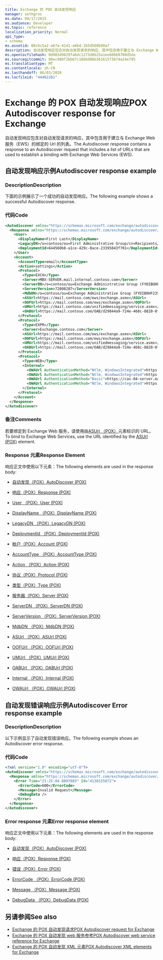 ```yaml
---
title: Exchange 的 POX 自动发现响应
manager: sethgros
ms.date: 09/17/2015
ms.audience: Developer
ms.topic: reference
localization_priority: Normal
api_type:
- schema
ms.assetid: 08c6c5a2-a67a-4141-a8bd-1b5d560b90a7
description: 自动发现响应包含对自动发现请求的响应，其中包含用于建立与 Exchange Web 服务（EWS）的绑定的 Url 的列表。
ms.openlocfilehash: 0d903d9829fa6dc1273d8b25a1eeb0b68700d5da
ms.sourcegitcommit: 88ec988f2bb67c1866d06b361615f3674a24e795
ms.translationtype: MT
ms.contentlocale: zh-CN
ms.lasthandoff: 06/03/2020
ms.locfileid: "44462281"
---
```

# <a name="pox-autodiscover-response-for-exchange"></a><span data-ttu-id="0a01b-103">Exchange 的 POX 自动发现响应</span><span class="sxs-lookup"><span data-stu-id="0a01b-103">POX Autodiscover response for Exchange</span></span>

<span data-ttu-id="0a01b-104">自动发现响应包含对自动发现请求的响应，其中包含用于建立与 Exchange Web 服务（EWS）的绑定的 Url 的列表。</span><span class="sxs-lookup"><span data-stu-id="0a01b-104">The Autodiscover response contains a response to an Autodiscover request that includes a list of URLs that are used to establish a binding with Exchange Web Services (EWS).</span></span>
  
## <a name="autodiscover-response-example"></a><span data-ttu-id="0a01b-105">自动发现响应示例</span><span class="sxs-lookup"><span data-stu-id="0a01b-105">Autodiscover response example</span></span>

### <a name="description"></a><span data-ttu-id="0a01b-106">Description</span><span class="sxs-lookup"><span data-stu-id="0a01b-106">Description</span></span>

<span data-ttu-id="0a01b-107">下面的示例展示了一个成功的自动发现响应。</span><span class="sxs-lookup"><span data-stu-id="0a01b-107">The following example shows a successful Autodiscover response.</span></span>
  
### <a name="code"></a><span data-ttu-id="0a01b-108">代码</span><span class="sxs-lookup"><span data-stu-id="0a01b-108">Code</span></span>

```XML
<Autodiscover xmlns="https://schemas.microsoft.com/exchange/autodiscover/responseschema/2006">
  <Response xmlns="https://schemas.microsoft.com/exchange/autodiscover/outlook/responseschema/2006a">
    <User>
      <DisplayName>First Last</DisplayName>
      <LegacyDN>/o=contoso/ou=First Administrative Group/cn=Recipients/cn=iuser885646</LegacyDN>
      <DeploymentId>644560b8-a1ce-429c-8ace-23395843f701</DeploymentId>
    </User>
    <Account>
      <AccountType>email</AccountType>
      <Action>settings</Action>
      <Protocol>
        <Type>EXCH</Type>
        <Server>MBX-SERVER.mail.internal.contoso.com</Server>
        <ServerDN>/o=contoso/ou=Exchange Administrative Group (FYDIBOHF23SPDLT)/cn=Configuration/cn=Servers/cn=MBX-SERVER</ServerDN>
        <ServerVersion>72008287</ServerVersion>
        <MdbDN>/o=contoso/ou=Exchange Administrative Group (FYDIBOHF23SPDLT)/cn=Configuration/cn=Servers/cn=MBX-SERVER/cn=Microsoft Private MDB</MdbDN>
        <ASUrl>https://mail.contoso.com/ews/exchange.asmx</ASUrl>
        <OOFUrl>https://mail.contoso.com/ews/exchange.asmx</OOFUrl>
        <UMUrl>https://mail.contoso.com/unifiedmessaging/service.asmx</UMUrl>
        <OABUrl>https://mail.contoso.com/OAB/d29844a9-724e-468c-8820-0f7b345b767b/</OABUrl>
      </Protocol>
      <Protocol>
        <Type>EXPR</Type>
        <Server>Exchange.contoso.com</Server>
        <ASUrl>https://mail.contoso.com/ews/exchange.asmx</ASUrl>
        <OOFUrl>https://mail.contoso.com/ews/exchange.asmx</OOFUrl>
        <UMUrl>https://mail.contoso.com/unifiedmessaging/service.asmx</UMUrl>
        <OABUrl>https://mail.contoso.com/OAB/d29844a9-724e-468c-8820-0f7b345b767b/</OABUrl>
      </Protocol>
      <Protocol>
        <Type>WEB</Type>
        <Internal>
          <OWAUrl AuthenticationMethod="Ntlm, WindowsIntegrated">https://cas-01-server.mail.internal.contoso.com/owa</OWAUrl>
          <OWAUrl AuthenticationMethod="Ntlm, WindowsIntegrated">https://cas-02-server.mail.internal.contoso.com/owa</OWAUrl>
          <OWAUrl AuthenticationMethod="Basic">https://cas-04-server.mail.internal.contoso.com/owa</OWAUrl>
          <OWAUrl AuthenticationMethod="Ntlm, WindowsIntegrated">https://cas-05-server.mail.internal.contoso.com/owa</OWAUrl>
        </Internal>
      </Protocol>
    </Account>
  </Response>
</Autodiscover>
```

### <a name="comments"></a><span data-ttu-id="0a01b-109">备注</span><span class="sxs-lookup"><span data-stu-id="0a01b-109">Comments</span></span>

<span data-ttu-id="0a01b-110">若要绑定到 Exchange Web 服务，请使用由[ASUrl （POX）](asurl-pox.md)元素标识的 URL。</span><span class="sxs-lookup"><span data-stu-id="0a01b-110">To bind to Exchange Web Services, use the URL identified by the [ASUrl (POX)](asurl-pox.md) element.</span></span> 
  
### <a name="response-element"></a><span data-ttu-id="0a01b-111">Response 元素</span><span class="sxs-lookup"><span data-stu-id="0a01b-111">Response Element</span></span>

<span data-ttu-id="0a01b-112">响应正文中使用以下元素：</span><span class="sxs-lookup"><span data-stu-id="0a01b-112">The following elements are used in the response body:</span></span>
  
- [<span data-ttu-id="0a01b-113">自动发现（POX）</span><span class="sxs-lookup"><span data-stu-id="0a01b-113">AutoDiscover (POX)</span></span>](autodiscover-pox.md)
    
- [<span data-ttu-id="0a01b-114">响应（POX）</span><span class="sxs-lookup"><span data-stu-id="0a01b-114">Response (POX)</span></span>](response-pox.md)
    
- [<span data-ttu-id="0a01b-115">User （POX）</span><span class="sxs-lookup"><span data-stu-id="0a01b-115">User (POX)</span></span>](user-pox.md)
    
- [<span data-ttu-id="0a01b-116">DisplayName （POX）</span><span class="sxs-lookup"><span data-stu-id="0a01b-116">DisplayName (POX)</span></span>](displayname-pox.md)
    
- [<span data-ttu-id="0a01b-117">LegacyDN （POX）</span><span class="sxs-lookup"><span data-stu-id="0a01b-117">LegacyDN (POX)</span></span>](legacydn-pox.md)
    
- [<span data-ttu-id="0a01b-118">DeploymentId （POX）</span><span class="sxs-lookup"><span data-stu-id="0a01b-118">DeploymentId (POX)</span></span>](deploymentid-pox.md)
    
- [<span data-ttu-id="0a01b-119">帐户（POX）</span><span class="sxs-lookup"><span data-stu-id="0a01b-119">Account (POX)</span></span>](account-pox.md)
    
- [<span data-ttu-id="0a01b-120">AccountType （POX）</span><span class="sxs-lookup"><span data-stu-id="0a01b-120">AccountType (POX)</span></span>](accounttype-pox.md)
    
- [<span data-ttu-id="0a01b-121">Action （POX）</span><span class="sxs-lookup"><span data-stu-id="0a01b-121">Action (POX)</span></span>](action-pox.md)
    
- [<span data-ttu-id="0a01b-122">协议（POX）</span><span class="sxs-lookup"><span data-stu-id="0a01b-122">Protocol (POX)</span></span>](protocol-pox.md)
    
- [<span data-ttu-id="0a01b-123">类型（POX）</span><span class="sxs-lookup"><span data-stu-id="0a01b-123">Type (POX)</span></span>](type-pox.md)
    
- [<span data-ttu-id="0a01b-124">服务器（POX）</span><span class="sxs-lookup"><span data-stu-id="0a01b-124">Server (POX)</span></span>](server-pox.md)
    
- [<span data-ttu-id="0a01b-125">ServerDN （POX）</span><span class="sxs-lookup"><span data-stu-id="0a01b-125">ServerDN (POX)</span></span>](serverdn-pox.md)
    
- [<span data-ttu-id="0a01b-126">ServerVersion （POX）</span><span class="sxs-lookup"><span data-stu-id="0a01b-126">ServerVersion (POX)</span></span>](serverversion-pox.md)
    
- [<span data-ttu-id="0a01b-127">MdbDN （POX）</span><span class="sxs-lookup"><span data-stu-id="0a01b-127">MdbDN (POX)</span></span>](mdbdn-pox.md)
    
- [<span data-ttu-id="0a01b-128">ASUrl （POX）</span><span class="sxs-lookup"><span data-stu-id="0a01b-128">ASUrl (POX)</span></span>](asurl-pox.md)
    
- [<span data-ttu-id="0a01b-129">OOFUrl （POX）</span><span class="sxs-lookup"><span data-stu-id="0a01b-129">OOFUrl (POX)</span></span>](oofurl-pox.md)
    
- [<span data-ttu-id="0a01b-130">UMUrl （POX）</span><span class="sxs-lookup"><span data-stu-id="0a01b-130">UMUrl (POX)</span></span>](umurl-pox.md)
    
- [<span data-ttu-id="0a01b-131">OABUrl （POX）</span><span class="sxs-lookup"><span data-stu-id="0a01b-131">OABUrl (POX)</span></span>](oaburl-pox.md)
    
- [<span data-ttu-id="0a01b-132">Internal （POX）</span><span class="sxs-lookup"><span data-stu-id="0a01b-132">Internal (POX)</span></span>](internal-pox.md)
    
- [<span data-ttu-id="0a01b-133">OWAUrl （POX）</span><span class="sxs-lookup"><span data-stu-id="0a01b-133">OWAUrl (POX)</span></span>](owaurl-pox.md)
    
## <a name="autodiscover-error-response-example"></a><span data-ttu-id="0a01b-134">自动发现错误响应示例</span><span class="sxs-lookup"><span data-stu-id="0a01b-134">Autodiscover Error response example</span></span>

### <a name="description"></a><span data-ttu-id="0a01b-135">Description</span><span class="sxs-lookup"><span data-stu-id="0a01b-135">Description</span></span>

<span data-ttu-id="0a01b-136">以下示例显示了自动发现错误响应。</span><span class="sxs-lookup"><span data-stu-id="0a01b-136">The following example shows an Autodiscover error response.</span></span>
  
### <a name="code"></a><span data-ttu-id="0a01b-137">代码</span><span class="sxs-lookup"><span data-stu-id="0a01b-137">Code</span></span>

```XML
<?xml version="1.0" encoding="utf-8"?>
<Autodiscover xmlns="https://schemas.microsoft.com/exchange/autodiscover/responseschema/2006">
  <Response xmlns="https://schemas.microsoft.com/exchange/autodiscover/responseschema/2006">
    <Error Time="21:25:04.8897083" Id="4130155072">
      <ErrorCode>600</ErrorCode>
      <Message>Invalid Request</Message>
      <DebugData />
    </Error>
  </Response>
</Autodiscover>
```

### <a name="error-response-element"></a><span data-ttu-id="0a01b-138">Error response 元素</span><span class="sxs-lookup"><span data-stu-id="0a01b-138">Error response element</span></span>

<span data-ttu-id="0a01b-139">响应正文中使用以下元素：</span><span class="sxs-lookup"><span data-stu-id="0a01b-139">The following elements are used in the response body:</span></span>
  
- [<span data-ttu-id="0a01b-140">自动发现（POX）</span><span class="sxs-lookup"><span data-stu-id="0a01b-140">AutoDiscover (POX)</span></span>](autodiscover-pox.md)
    
- [<span data-ttu-id="0a01b-141">响应（POX）</span><span class="sxs-lookup"><span data-stu-id="0a01b-141">Response (POX)</span></span>](response-pox.md)
    
- [<span data-ttu-id="0a01b-142">错误（POX）</span><span class="sxs-lookup"><span data-stu-id="0a01b-142">Error (POX)</span></span>](error-pox.md)
    
- [<span data-ttu-id="0a01b-143">ErrorCode （POX）</span><span class="sxs-lookup"><span data-stu-id="0a01b-143">ErrorCode (POX)</span></span>](errorcode-pox.md)
    
- [<span data-ttu-id="0a01b-144">Message （POX）</span><span class="sxs-lookup"><span data-stu-id="0a01b-144">Message (POX)</span></span>](message-pox.md)
    
- [<span data-ttu-id="0a01b-145">DebugData （POX）</span><span class="sxs-lookup"><span data-stu-id="0a01b-145">DebugData (POX)</span></span>](debugdata-pox.md)
    
## <a name="see-also"></a><span data-ttu-id="0a01b-146">另请参阅</span><span class="sxs-lookup"><span data-stu-id="0a01b-146">See also</span></span>

- [<span data-ttu-id="0a01b-147">Exchange 的 POX 自动发现请求</span><span class="sxs-lookup"><span data-stu-id="0a01b-147">POX Autodiscover request for Exchange</span></span>](pox-autodiscover-request-for-exchange.md)
- [<span data-ttu-id="0a01b-148">Exchange 的 POX 自动发现 web 服务参考</span><span class="sxs-lookup"><span data-stu-id="0a01b-148">POX Autodiscover web service reference for Exchange</span></span>](pox-autodiscover-web-service-reference-for-exchange.md) 
- [<span data-ttu-id="0a01b-149">Exchange 的 POX 自动发现 XML 元素</span><span class="sxs-lookup"><span data-stu-id="0a01b-149">POX Autodiscover XML elements for Exchange</span></span>](pox-autodiscover-xml-elements-for-exchange.md)

